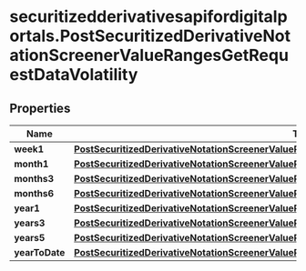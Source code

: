 # securitizedderivativesapifordigitalportals.PostSecuritizedDerivativeNotationScreenerValueRangesGetRequestDataVolatility

## Properties

Name | Type | Description | Notes
------------ | ------------- | ------------- | -------------
**week1** | [**PostSecuritizedDerivativeNotationScreenerValueRangesGetRequestDataPerformanceEndOfDayWeek1**](PostSecuritizedDerivativeNotationScreenerValueRangesGetRequestDataPerformanceEndOfDayWeek1.md) |  | [optional] 
**month1** | [**PostSecuritizedDerivativeNotationScreenerValueRangesGetRequestDataVolatilityMonth1**](PostSecuritizedDerivativeNotationScreenerValueRangesGetRequestDataVolatilityMonth1.md) |  | [optional] 
**months3** | [**PostSecuritizedDerivativeNotationScreenerValueRangesGetRequestDataVolatilityMonths3**](PostSecuritizedDerivativeNotationScreenerValueRangesGetRequestDataVolatilityMonths3.md) |  | [optional] 
**months6** | [**PostSecuritizedDerivativeNotationScreenerValueRangesGetRequestDataVolatilityMonths6**](PostSecuritizedDerivativeNotationScreenerValueRangesGetRequestDataVolatilityMonths6.md) |  | [optional] 
**year1** | [**PostSecuritizedDerivativeNotationScreenerValueRangesGetRequestDataVolatilityYear1**](PostSecuritizedDerivativeNotationScreenerValueRangesGetRequestDataVolatilityYear1.md) |  | [optional] 
**years3** | [**PostSecuritizedDerivativeNotationScreenerValueRangesGetRequestDataVolatilityYears3**](PostSecuritizedDerivativeNotationScreenerValueRangesGetRequestDataVolatilityYears3.md) |  | [optional] 
**years5** | [**PostSecuritizedDerivativeNotationScreenerValueRangesGetRequestDataVolatilityYears5**](PostSecuritizedDerivativeNotationScreenerValueRangesGetRequestDataVolatilityYears5.md) |  | [optional] 
**yearToDate** | [**PostSecuritizedDerivativeNotationScreenerValueRangesGetRequestDataVolatilityYearToDate**](PostSecuritizedDerivativeNotationScreenerValueRangesGetRequestDataVolatilityYearToDate.md) |  | [optional] 


